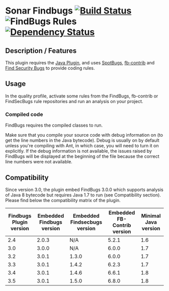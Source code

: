 # Sonar Findbugs [![Build Status](https://travis-ci.org/SonarQubeCommunity/sonar-findbugs.svg?branch=master)](https://travis-ci.org/SonarQubeCommunity/sonar-findbugs) ![FindBugs Rules](https://img.shields.io/badge/FindBugs%20rules-797-brightgreen.svg?maxAge=2592000) [![Dependency Status](https://www.versioneye.com/user/projects/5755ce407757a0003bd4b22d/badge.svg?style=flat)](https://www.versioneye.com/user/projects/5755ce407757a0003bd4b22d)

## Description / Features

This plugin requires the [Java Plugin](http://docs.sonarqube.org/display/PLUG/Java+Plugin), and uses [SpotBugs](https://spotbugs.github.io), [fb-contrib](http://fb-contrib.sourceforge.net/) and [Find Security Bugs](http://h3xstream.github.io/find-sec-bugs/) to provide coding rules.


## Usage

In the quality profile, activate some rules from the FindBugs, fb-contrib or FindSecBugs rule repositories and run an analysis on your project.

### Compiled code

FindBugs requires the compiled classes to run.

Make sure that you compile your source code with debug information on (to get the line numbers in the Java bytecode). Debug is usually on by default unless you're compiling with Ant, in which case, you will need to turn it on explicitly. If the debug information is not available, the issues raised by FindBugs will be displayed at the beginning of the file because the correct line numbers were not available.


## Compatibility 

Since version 3.0, the plugin embed FindBugs 3.0.0 which supports analysis of Java 8 bytecode but requires Java 1.7 to run (see Compatibility section). Please find below the compatibility matrix of the plugin.

Findbugs Plugin version|Embedded Findbugs version|Embedded Findsecbugs version|Embedded FB-Contrib version|Minimal Java version
----|-------|-------|-------|----
2.4 | 2.0.3 | N/A   | 5.2.1 | 1.6
3.0 | 3.0.0 | N/A   | 6.0.0 | 1.7
3.2 | 3.0.1 | 1.3.0 | 6.0.0 | 1.7
3.3 | 3.0.1 | 1.4.2 | 6.2.3 | 1.7
3.4 | 3.0.1 | 1.4.6 | 6.6.1 | 1.8
3.5 | 3.0.1 | 1.5.0 | 6.8.0 | 1.8
